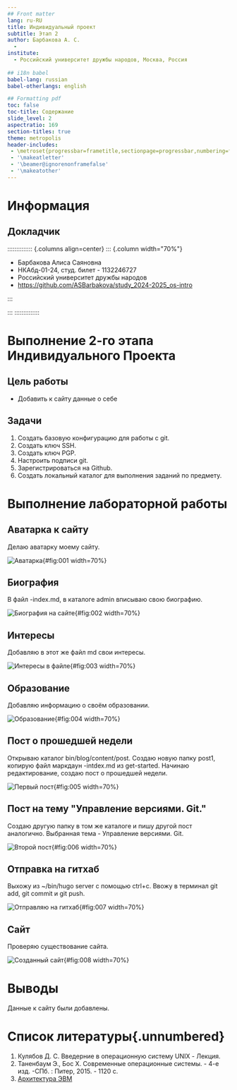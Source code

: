 ```yaml
---
## Front matter
lang: ru-RU
title: Индивидуальный проект
subtitle: Этап 2
author: Барбакова А. С.
  - 
institute:
  - Российский университет дружбы народов, Москва, Россия
  
## i18n babel
babel-lang: russian
babel-otherlangs: english

## Formatting pdf
toc: false
toc-title: Содержание
slide_level: 2
aspectratio: 169
section-titles: true
theme: metropolis
header-includes:
 - \metroset{progressbar=frametitle,sectionpage=progressbar,numbering=fraction}
 - '\makeatletter'
 - '\beamer@ignorenonframefalse'
 - '\makeatother'
---
```


# Информация

## Докладчик

:::::::::::::: {.columns align=center}
::: {.column width="70%"}

  * Барбакова Алиса Саяновна
  * НКАбд-01-24, студ. билет - 1132246727
  * Российский университет дружбы народов
  * https://github.com/ASBarbakova/study_2024-2025_os-intro

:::

:::
::::::::::::::

# Выполнение 2-го этапа Индивидуального Проекта

## Цель работы

- Добавить к сайту данные о себе

## Задачи

1. Создать базовую конфигурацию для работы с git.  
2. Создать ключ SSH.  
3. Создать ключ PGP.  
4. Настроить подписи git.  
5. Зарегистрироваться на Github.  
6. Создать локальный каталог для выполнения заданий по предмету.  


# Выполнение лабораторной работы
## Аватарка к сайту
Делаю аватарку моему сайту.

![Аватарка](image/1.png){#fig:001 width=70%}

## Биография
В файл -index.md, в каталоге admin вписываю свою биографию.

![Биография на сайте](image/2.png){#fig:002 width=70%}

## Интересы
Добавляю в этот же файл md свои интересы.

![Интересы в файле](image/3.png){#fig:003 width=70%}

## Образование
Добавляю информацию о своём образовании.

![Образование](image/4.png){#fig:004 width=70%}

## Пост о прошедшей недели
Открываю каталог bin/blog/content/post. Создаю новую папку post1, копирую файл маркдаун -intdex.md из get-started. Начинаю редактирование, создаю пост о прошедшей недели.

![Первый пост](image/5.png){#fig:005 width=70%}

## Пост на тему "Управление версиями. Git."
Создаю другую папку в том же каталоге и пишу другой пост аналогично. Выбранная тема - Управление версиями. Git.

![Второй пост](image/6.png){#fig:006 width=70%}

## Отправка на гитхаб
Выхожу из ~/bin/hugo server с помощью ctrl+c. Ввожу в терминал git add, git commit и git push.

![Отправляю на гитхаб](image/7.png){#fig:007 width=70%}

## Сайт
Проверяю существование сайта.

![Созданный сайт](image/8.png){#fig:008 width=70%}

# Выводы

Данные к сайту были добавлены.

# Список литературы{.unnumbered}

1. Кулябов Д. С. Введерние в операционную систему UNIX - Лекция.
2. Таненбаум Э., Бос Х. Современные операционные системы. - 4-е изд. -СПб. : Питер, 2015. - 1120 с.
3. [Архитектура ЭВМ](https://esystem.rudn.ru/mod/page/view.php?id=1224358)

